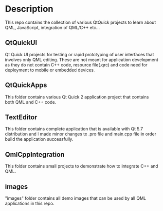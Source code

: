 # Description
This repo contains the collection of various QtQuick projects to learn about QML, JavaScript, integration of QML/C++ etc...

## QtQuickUI
Qt Quick UI projects for testing or rapid prototyping of user interfaces that involves only QML editing.
These are not meant for application development as they do not contain C++ code, resource file(.qrc) and code need for deployment to mobile or embedded devices.

## QtQuickApps
This folder contains various Qt Quick 2 application project that contains both QML and C++ code.

## TextEditor
This folder contains complete application that is available with Qt 5.7 distribution and I made minor changes to .pro file and main.cpp file in order build the application successfully.

## QmlCppIntegration
This folder contains small projects to demonstrate how to integrate C++ and QML.

## images
"images" folder contains all demo images that can be used by all QML applications in this repo.


